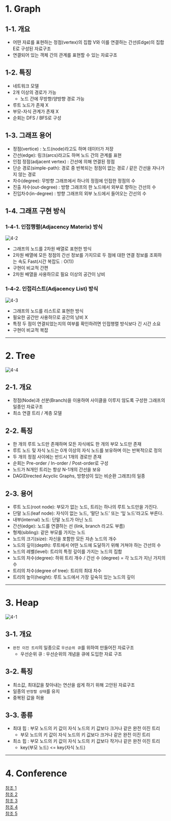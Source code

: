 # 1. Graph
## 1-1. 개요
- 어떤 자료를 표현하는 정점(vertex)의 집합 V와 이를 연결하는 간선(Edge)의 집합 E로 구성된 자료구조
- 연결되어 있는 객체 간의 관계를 표현할 수 있는 자료구조
## 1-2. 특징
- 네트워크 모델
- 2개 이상의 경로가 가능
  - 노드 간에 무방향/양방향 경로 가능
- 루트 노드가 존재 X
- 부모-자식 관계가 존재 X
- 순회는 DFS / BFS로 구성
## 1-3. 그래프 용어
- 정점(vertice) : 노드(node)라고도 하며 데이터가 저장
- 간선(edge): 링크(arcs)라고도 하며 노드 간의 관계를 표현
- 인접 정점(adjacent vertex) : 간선에 의해 연결된 정점
- 단순 경로(simple-path): 경로 중 반복되는 정점이 없는 경로 / 같은 간선을 자나가지 않는 경로
- 차수(degree): 무방향 그래프에서 하나의 정점에 인접한 정점의 수
- 진출 차수(out-degree) : 방향 그래프의 한 노드에서 외부로 향하는 간선의 수
- 진입차수(in-degree) : 방향 그래프의 외부 노드에서 들어오는 간선의 수
## 1-4. 그래프 구현 방식
### 1-4-1. 인접행렬(Adjacency Materix) 방식
![4-2](https://user-images.githubusercontent.com/48504392/127261334-06503a1c-88c0-4b7e-b666-d85b51418618.png)
- 그래프의 노드를 2차원 배열로 표현한 방식
- 2차원 배열에 모든 정점의 간선 정보를 가지므로 두 점에 대한 연결 정보를 조회하는 속도 Fast(시간 복잡도 : O(1))
- 구현이 비교적 간편
- 2차원 배열을 사용하므로 필요 이상의 공간이 낭비
### 1-4-2. 인접리스트(Adjacency List) 방식
![4-3](https://user-images.githubusercontent.com/48504392/127261335-f4e3dd0f-feff-4143-9e20-47e7b8f9592f.png)
- 그래프의 노드를 리스트로 표현한 방식
- 필요한 공간만 사용하므로 공간의 낭비 X
- 특정 두 점이 연결되었는지의 여부를 확인하려면 인접행렬 방식보다 긴 시간 소요
- 구현이 비교적 복잡
____
#

# 2. Tree
![4-4](https://user-images.githubusercontent.com/48504392/127262596-e656c897-0460-46a1-b231-cf12877dc8b0.png)
## 2-1. 개요
- 정점(Node)과 선분(Branch)을 이용하여 사이클을 이루지 않도록 구성한 그래프의 일종인 자료구조
- 최소 연결 트리 / 계층 모델
## 2-2. 특징
- 한 개의 루트 노드만 존재하며 모든 자식에도 한 개의 부모 노드만 존재
- 루트 노드 및 자식 노드는 0개 이상의 자식 노드를 보유하며 이는 반복적으로 정의
- 두 개의 정점 사이에는 반드시 1개의 경로만 존재
- 순회는 Pre-order / In-order / Post-order로 구성
- 노드가 N개인 트리는 항상 N-1개의 간선을 보유
- DAG(Directed Acyclic Graphs, 방향성이 있는 비순환 그래프)의 일종
## 2-3. 용어
- 루트 노드(root node): 부모가 없는 노드, 트리는 하나의 루트 노드만을 가진다.
- 단말 노드(leaf node): 자식이 없는 노드, ‘말단 노드’ 또는 ‘잎 노드’라고도 부른다.
- 내부(internal) 노드: 단말 노드가 아닌 노드
- 간선(edge): 노드를 연결하는 선 (link, branch 라고도 부름)
- 형제(sibling): 같은 부모를 가지는 노드
- 노드의 크기(size): 자신을 포함한 모든 자손 노드의 개수
- 노드의 깊이(depth): 루트에서 어떤 노드에 도달하기 위해 거쳐야 하는 간선의 수
- 노드의 레벨(level): 트리의 특정 깊이를 가지는 노드의 집합
- 노드의 차수(degree): 하위 트리 개수 / 간선 수 (degree) = 각 노드가 지닌 가지의 수
- 트리의 차수(degree of tree): 트리의 최대 차수
- 트리의 높이(height): 루트 노드에서 가장 깊숙히 있는 노드의 깊이
____
#

# 3. Heap
![4-1](https://user-images.githubusercontent.com/48504392/127205263-e9b9e531-11eb-49c3-8065-c0d41094339c.png)  
## 3-1. 개요
- `완전 이진 트리`의 일종으로 `우선순위 큐`를 위하여 만들어진 자료구조
  - 우선순위 큐 : 우선순위의 개념을 큐에 도입한 자료 구조
## 3-2. 특징
- 최소값, 최대값을 찾아내는 연산을 쉽게 하기 위해 고안된 자료구조
- 일종의 `반정렬 상태`를 유지
- 중복된 값을 허용
## 3-3. 종류
- 최대 힙 : 부모 노드의 키 값이 자식 노드의 키 값보다 크거나 같은 완전 이진 트리
  - 부모 노드의 키 값이 자식 노드의 키 값보다 크거나 같은 완전 이진 트리
- 최소 힙 : 부모 노드의 키 값이 자식 노드의 키 값보다 작거나 같은 완전 이진 트리
  - key(부모 노드) <= key(자식 노드)
____
#

# 4. Conference
[참조 1](https://gmlwjd9405.github.io/2018/08/13/data-structure-graph.html)  
[참조 2](https://gmlwjd9405.github.io/2018/08/12/data-structure-tree.html)  
[참조 3](https://gmlwjd9405.github.io/2018/05/10/data-structure-heap.html)  
[참조 4](https://coding-factory.tistory.com/610)  
[참조 5](https://coding-factory.tistory.com/231)  
